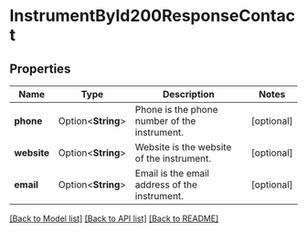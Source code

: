 # InstrumentById200ResponseContact

## Properties

Name | Type | Description | Notes
------------ | ------------- | ------------- | -------------
**phone** | Option<**String**> | Phone is the phone number of the instrument. | [optional]
**website** | Option<**String**> | Website is the website of the instrument. | [optional]
**email** | Option<**String**> | Email is the email address of the instrument. | [optional]

[[Back to Model list]](../README.md#documentation-for-models) [[Back to API list]](../README.md#documentation-for-api-endpoints) [[Back to README]](../README.md)


